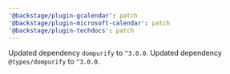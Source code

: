 ```yaml
---
'@backstage/plugin-gcalendar': patch
'@backstage/plugin-microsoft-calendar': patch
'@backstage/plugin-techdocs': patch
---
```


Updated dependency `dompurify` to `^3.0.0`.
Updated dependency `@types/dompurify` to `^3.0.0`.
